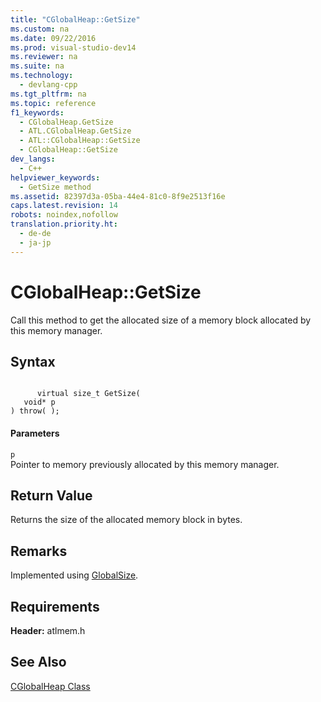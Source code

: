 ```yaml
---
title: "CGlobalHeap::GetSize"
ms.custom: na
ms.date: 09/22/2016
ms.prod: visual-studio-dev14
ms.reviewer: na
ms.suite: na
ms.technology: 
  - devlang-cpp
ms.tgt_pltfrm: na
ms.topic: reference
f1_keywords: 
  - CGlobalHeap.GetSize
  - ATL.CGlobalHeap.GetSize
  - ATL::CGlobalHeap::GetSize
  - CGlobalHeap::GetSize
dev_langs: 
  - C++
helpviewer_keywords: 
  - GetSize method
ms.assetid: 82397d3a-05ba-44e4-81c0-8f9e2513f16e
caps.latest.revision: 14
robots: noindex,nofollow
translation.priority.ht: 
  - de-de
  - ja-jp
---
```

# CGlobalHeap::GetSize
Call this method to get the allocated size of a memory block allocated by this memory manager.  
  
## Syntax  
  
```  
  
      virtual size_t GetSize(  
   void* p   
) throw( );  
```  
  
#### Parameters  
 `p`  
 Pointer to memory previously allocated by this memory manager.  
  
## Return Value  
 Returns the size of the allocated memory block in bytes.  
  
## Remarks  
 Implemented using [GlobalSize](http://msdn.microsoft.com/library/windows/desktop/aa366593).  
  
## Requirements  
 **Header:** atlmem.h  
  
## See Also  
 [CGlobalHeap Class](../vs140/cglobalheap-class.md)